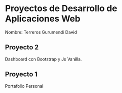 # Proyectos de Desarrollo de Aplicaciones Web

Nombre: Terreros Gurumendi David

## Proyecto 2

Dashboard con Bootstrap y Js Vanilla.

## Proyecto 1

Portafolio Personal
